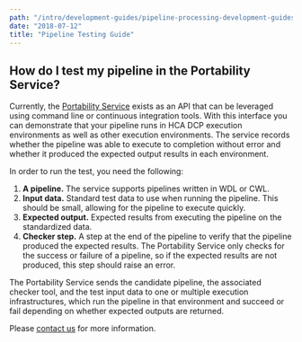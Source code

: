 ```yaml
---
path: "/intro/development-guides/pipeline-processing-development-guides/testing-pipelines"
date: "2018-07-12"
title: "Pipeline Testing Guide"
---
```


## How do I test my pipeline in the Portability Service?

Currently, the [Portability Service](/intro/userguides/data-processing-pipelines/pipeline-portability) exists as an API that can be leveraged using command line or continuous integration tools. With this interface you can demonstrate that your pipeline runs in HCA DCP execution environments as well as other execution environments. The service records whether the pipeline was able to execute to completion without error and whether it produced the expected output results in each environment.

In order to run the test, you need the following:

1. **A pipeline.** The service supports pipelines written in WDL or CWL.
2. **Input data.** Standard test data to use when running the pipeline. This should be small, allowing for the pipeline to execute quickly.
3. **Expected output.** Expected results from executing the pipeline on the standardized data.
4. **Checker step.** A step at the end of the pipeline to verify that the pipeline produced the expected results. The Portability Service only checks for the success or failure of a pipeline, so if the expected results are not produced, this step should raise an error.

The Portability Service sends the candidate pipeline, the associated checker tool, and the test input data to one or multiple execution infrastructures, which run the pipeline in that environment and succeed or fail depending on whether expected outputs are returned.

Please [contact us](mailto:data-help@humancellatlas.org) for more information. 

